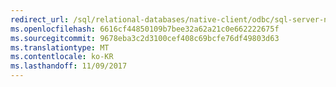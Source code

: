 ```yaml
---
redirect_url: /sql/relational-databases/native-client/odbc/sql-server-native-client-odbc
ms.openlocfilehash: 6616cf44850109b7bee32a62a21c0e662222675f
ms.sourcegitcommit: 9678eba3c2d3100cef408c69bcfe76df49803d63
ms.translationtype: MT
ms.contentlocale: ko-KR
ms.lasthandoff: 11/09/2017
---
```

